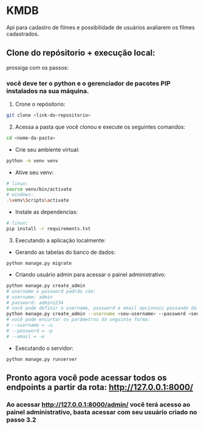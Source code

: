 # KMDB
Api para cadastro de filmes e possibilidade de usuários avaliarem os filmes cadastrados.

## Clone do repósitorio + execução local:

prossiga com os passos: 
### você deve ter o python e o gerenciador de pacotes PIP instalados na sua máquina.

1. Crone o repósitorio:
```bash
git clone <link-do-repositorio>
```
2. Acessa a pasta que você clonou e execute os seguintes comandos:
```bash
cd <nome-da-pasta>
```

- Crie seu ambiente virtual:
```bash
python -m venv venv
```

- Ative seu venv:
```bash
# linux:
source venv/bin/activate
# windows:
.\venv\Scripts\activate
```

- Instale as dependencias:
```bash
# linux:
pip install -r requirements.txt
```

3. Executando a aplicação localmente:

- Gerando as tabelas do banco de dados:
```shell
python manage.py migrate
```
- Criando usuário admin para acessar o painel administrativo:
```bash
python manage.py create_admin
# username e password padrão são:
# username: admin
# password: admin1234
# você pode definir o username, password e email opcionais passando da seguinte forma:
python manage.py create_admin --username <seu-username> --password <seu-password> --email <seu-email>
# você pode encurtar os parâmetros da seguinte forma:
# --username = -u
# --password = -p
# --email = -e
```

- Executando o servidor:
```shell
python manage.py runserver
```

## Pronto agora você pode acessar todos os endpoints a partir da rota: http://127.0.0.1:8000/

### Ao acessar http://127.0.0.1:8000/admin/ você terá acesso ao painel administrativo, basta acessar com seu usuário criado no passo 3.2
